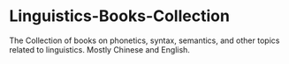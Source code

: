 # Linguistics-Books-Collection
The Collection of books on phonetics, syntax, semantics, and other topics related to linguistics. Mostly Chinese and English.
